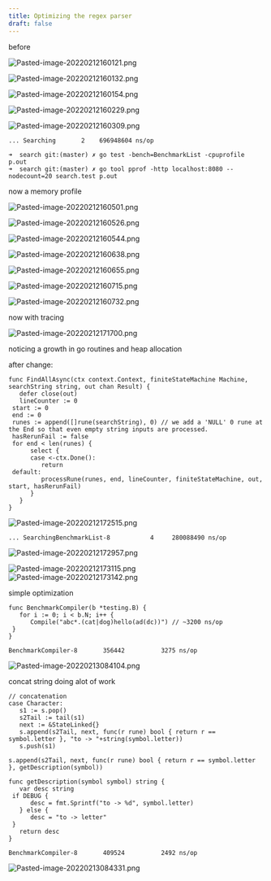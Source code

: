 ```yaml
---
title: Optimizing the regex parser
draft: false
---
```

before

![Pasted-image-20220212160121.png](/img/Pasted-image-20220212160121.png)

![Pasted-image-20220212160132.png](/img/Pasted-image-20220212160132.png)

![Pasted-image-20220212160154.png](/img/Pasted-image-20220212160154.png)

![Pasted-image-20220212160229.png](/img/Pasted-image-20220212160229.png)

![Pasted-image-20220212160309.png](/img/Pasted-image-20220212160309.png)

```
... Searching       2    696948604 ns/op
```
```
➜  search git:(master) ✗ go test -bench=BenchmarkList -cpuprofile p.out                     
➜  search git:(master) ✗ go tool pprof -http localhost:8080 --nodecount=20 search.test p.out

```

now a memory profile

![Pasted-image-20220212160501.png](/img/Pasted-image-20220212160501.png)

![Pasted-image-20220212160526.png](/img/Pasted-image-20220212160526.png)

![Pasted-image-20220212160544.png](/img/Pasted-image-20220212160544.png)

![Pasted-image-20220212160638.png](/img/Pasted-image-20220212160638.png)

![Pasted-image-20220212160655.png](/img/Pasted-image-20220212160655.png)

![Pasted-image-20220212160715.png](/img/Pasted-image-20220212160715.png)

![Pasted-image-20220212160732.png](/img/Pasted-image-20220212160732.png)

now with tracing

![Pasted-image-20220212171700.png](/img/Pasted-image-20220212171700.png)

noticing a growth in go routines and heap allocation


after change:

```
func FindAllAsync(ctx context.Context, finiteStateMachine Machine, searchString string, out chan Result) {  
   defer close(out)  
   lineCounter := 0  
 start := 0  
 end := 0  
 runes := append([]rune(searchString), 0) // we add a 'NULL' 0 rune at the End so that even empty string inputs are processed.  
 hasRerunFail := false  
 for end < len(runes) {  
      select {  
      case <-ctx.Done():  
         return  
 default:  
         processRune(runes, end, lineCounter, finiteStateMachine, out, start, hasRerunFail)  
      }  
   }  
}
```

![Pasted-image-20220212172515.png](/img/Pasted-image-20220212172515.png)

```
... SearchingBenchmarkList-8   	       4	 280088490 ns/op
```

![Pasted-image-20220212172957.png](/img/Pasted-image-20220212172957.png)

![Pasted-image-20220212173115.png](/img/Pasted-image-20220212173115.png)
![Pasted-image-20220212173142.png](/img/Pasted-image-20220212173142.png)





simple optimization

```
func BenchmarkCompiler(b *testing.B) {  
   for i := 0; i < b.N; i++ {  
      Compile("abc*.(cat|dog)hello(ad(dc))") // ~3200 ns/op  
 }  
}
```

```
BenchmarkCompiler-8   	  356442	      3275 ns/op
```

![Pasted-image-20220213084104.png](/img/Pasted-image-20220213084104.png)

concat string doing alot of work

```
// concatenation  
case Character:  
   s1 := s.pop()  
   s2Tail := tail(s1)  
   next := &StateLinked{}  
   s.append(s2Tail, next, func(r rune) bool { return r == symbol.letter }, "to -> "+string(symbol.letter))  
   s.push(s1)
```

```
s.append(s2Tail, next, func(r rune) bool { return r == symbol.letter }, getDescription(symbol))
```

```
func getDescription(symbol symbol) string {  
   var desc string  
 if DEBUG {  
      desc = fmt.Sprintf("to -> %d", symbol.letter)  
   } else {  
      desc = "to -> letter"  
 }  
   return desc  
}
```

```
BenchmarkCompiler-8   	  409524	      2492 ns/op
```

![Pasted-image-20220213084331.png](/img/Pasted-image-20220213084331.png)